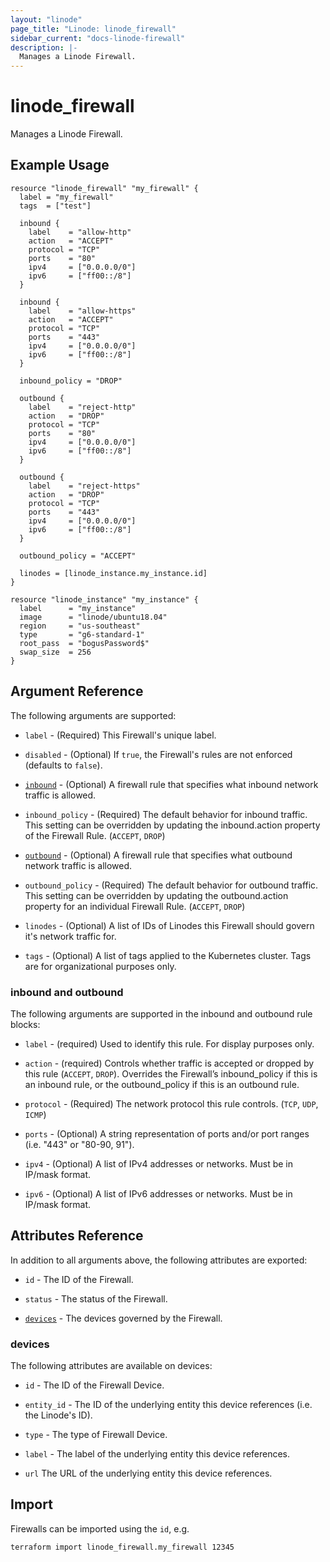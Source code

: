 ```yaml
---
layout: "linode"
page_title: "Linode: linode_firewall"
sidebar_current: "docs-linode-firewall"
description: |-
  Manages a Linode Firewall.
---
```


# linode\_firewall

Manages a Linode Firewall.

## Example Usage

```
resource "linode_firewall" "my_firewall" {
  label = "my_firewall"
  tags  = ["test"]

  inbound {
    label    = "allow-http"
    action   = "ACCEPT"
    protocol = "TCP"
    ports    = "80"
    ipv4     = ["0.0.0.0/0"]
    ipv6     = ["ff00::/8"]
  }

  inbound {
    label    = "allow-https"
    action   = "ACCEPT"
    protocol = "TCP"
    ports    = "443"
    ipv4     = ["0.0.0.0/0"]
    ipv6     = ["ff00::/8"]
  }

  inbound_policy = "DROP"

  outbound {
    label    = "reject-http"
    action   = "DROP"
    protocol = "TCP"
    ports    = "80"
    ipv4     = ["0.0.0.0/0"]
    ipv6     = ["ff00::/8"]
  }

  outbound {
    label    = "reject-https"
    action   = "DROP"
    protocol = "TCP"
    ports    = "443"
    ipv4     = ["0.0.0.0/0"]
    ipv6     = ["ff00::/8"]
  }

  outbound_policy = "ACCEPT"

  linodes = [linode_instance.my_instance.id]
}

resource "linode_instance" "my_instance" {
  label      = "my_instance"
  image      = "linode/ubuntu18.04"
  region     = "us-southeast"
  type       = "g6-standard-1"
  root_pass  = "bogusPassword$"
  swap_size  = 256
}
```

## Argument Reference

The following arguments are supported:

* `label` - (Required) This Firewall's unique label.

* `disabled` - (Optional) If `true`, the Firewall's rules are not enforced (defaults to `false`).

* [`inbound`](#inbound) - (Optional) A firewall rule that specifies what inbound network traffic is allowed.

* `inbound_policy` - (Required) The default behavior for inbound traffic. This setting can be overridden by updating the inbound.action property of the Firewall Rule. (`ACCEPT`, `DROP`)

* [`outbound`](#outbound) - (Optional) A firewall rule that specifies what outbound network traffic is allowed.

* `outbound_policy` - (Required) The default behavior for outbound traffic. This setting can be overridden by updating the outbound.action property for an individual Firewall Rule. (`ACCEPT`, `DROP`)

* `linodes` - (Optional) A list of IDs of Linodes this Firewall should govern it's network traffic for.

* `tags` - (Optional) A list of tags applied to the Kubernetes cluster. Tags are for organizational purposes only.

### inbound and outbound

The following arguments are supported in the inbound and outbound rule blocks:

* `label` - (required) Used to identify this rule. For display purposes only.

* `action` - (required) Controls whether traffic is accepted or dropped by this rule (`ACCEPT`, `DROP`). Overrides the Firewall’s inbound_policy if this is an inbound rule, or the outbound_policy if this is an outbound rule.

* `protocol` - (Required) The network protocol this rule controls. (`TCP`, `UDP`, `ICMP`)

* `ports` - (Optional) A string representation of ports and/or port ranges (i.e. "443" or "80-90, 91").

* `ipv4` - (Optional) A list of IPv4 addresses or networks. Must be in IP/mask format.

* `ipv6` - (Optional) A list of IPv6 addresses or networks. Must be in IP/mask format.

## Attributes Reference

In addition to all arguments above, the following attributes are exported:

* `id` - The ID of the Firewall.

* `status` - The status of the Firewall.

* [`devices`](#devices) - The devices governed by the Firewall.

### devices

The following attributes are available on devices:

* `id` - The ID of the Firewall Device.

* `entity_id` - The ID of the underlying entity this device references (i.e. the Linode's ID).

* `type` - The type of Firewall Device.

* `label` - The label of the underlying entity this device references.

* `url` The URL of the underlying entity this device references.

## Import

Firewalls can be imported using the `id`, e.g.

```sh
terraform import linode_firewall.my_firewall 12345
```
